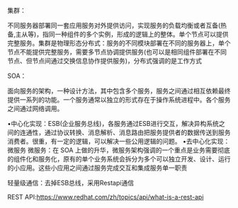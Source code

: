 集群：

不同服务器部署同一套应用服务对外提供访问，实现服务的负载均衡或者互备(热备,主从等)，指同一种组件的多个实例，形成的逻辑上的整体。单个节点可以提供完整服务。集群是物理形态分布式：服务的不同模块部署在不同的服务器上，单个节点不能提供完整服务，需要多节点协调提供服务(也可以是相同组件部署在不同节点、但节点间通过交换信息协作提供服务)，分布式强调的是工作方式

SOA：

面向服务的架构，一种设计方法，其中包含多个服务，服务之间通过相互依赖最终提供一系列的功能。一个服务通常以独立的形式存在于操作系统进程中。各个服务之间通过网络调用。

•中心化实现：ESB(企业服务总线)，各服务通过ESB进行交互，解决异构系统之间的连通性，通过协议转换、消息解析、消息路由把服务提供者的数据传送到服务消费者。很重，有一定的逻辑，可以解决一些公用逻辑的问题。
•去中心化实现：微服务
微服务：在 SOA 上做的升华，微服务架构强调的一个重点是业务需要彻底的组件化和服务化，原有的单个业务系统会拆分为多个可以独立开发、设计、运行的小应用。这些小应用之间通过服务完成交互和集成服务单一职责

轻量级通信：去掉ESB总线，采用Restapi通信

REST API:https://www.redhat.com/zh/topics/api/what-is-a-rest-api